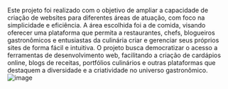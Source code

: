 Este projeto foi realizado com o objetivo de ampliar a capacidade de criação de websites para diferentes áreas de atuação, com foco na simplicidade e eficiência. A área escolhida foi a de comida, visando oferecer uma plataforma que permita a restaurantes, chefs, blogueiros gastronômicos e entusiastas da culinária criar e gerenciar seus próprios sites de forma fácil e intuitiva. O projeto busca democratizar o acesso a ferramentas de desenvolvimento web, facilitando a criação de cardápios online, blogs de receitas, portfólios culinários e outras plataformas que destaquem a diversidade e a criatividade no universo gastronômico.
![image](https://github.com/user-attachments/assets/4295f2f5-af15-4cdb-9024-9a3c5ea47b77)
